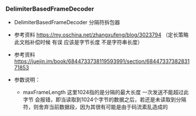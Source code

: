 ### DelimiterBasedFrameDecoder 
- DelimiterBasedFrameDecoder 分隔符拆包器 
- 参考资料 https://my.oschina.net/zhangxufeng/blog/3023794 （定长策略 此文档补偿时候 有误  应该是字节长度 不是字符串长度）
- 参考资料 https://juejin.im/book/6844733738119593991/section/6844733738283171853


- 参数说明：
  - maxFrameLength 这里1024指的是分隔的最大长度 一次发送不能超过此字节 会报错，即当读取到1024个字节的数据之后，若还是未读取到分隔符，则舍弃当前数据段，因为其很有可能是由于码流紊乱造成的